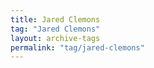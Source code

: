 ```yaml
---
title: Jared Clemons
tag: "Jared Clemons"
layout: archive-tags
permalink: "tag/jared-clemons"
---
```

